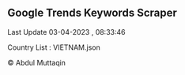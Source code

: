 

## Google Trends Keywords Scraper 
 
Last Update 03-04-2023 , 08:33:46

Country List :
VIETNAM.json



© Abdul Muttaqin 
